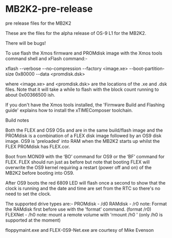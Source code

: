 # MB2K2-pre-release
 pre release files for the MB2K2

These are the files for the alpha release of OS-9 L1 for the MB2K2.

There will be bugs!


To use flash the Xmos firmware and PROMdisk image with the Xmos tools command shell and xFlash command:-

xflash --verbose --no-compression --factory <image.xe> --boot-partition-size 0x80000 --data <promdisk.dsk>

where <image.xe> and <promdisk.dsk> are the locations of the .xe and .dsk files. Note that it will take a while to flash with the block count running to about 0x00366500 ish.

If you don't have the Xmos tools installed, the 'Firmware Build and Flashing guide' explains how to install the xTIMEComposer toolchain.


Build notes

Both the FLEX and OS9 OSs and are in the same build/flash image and the PROMdisk is a combination of a FLEX disk image followed by an OS9 disk image. OS9 is 'preloaded' into RAM when the MB2K2 starts up whilst the FLEX PROMdisk has FLEX.cor.

Boot from MON09 with the ‘BO’ command for OS9 or the ‘BF’ command for FLEX. FLEX should run just as before but note that booting FLEX will overwrite the OS9 kernel requiring a restart (power off and on) of the MB2K2 before booting into OS9.

After OS9 boots the red 6809 LED will flash once a second to show that the clock is running and the date and time are set from the RTC so there's no need to set the clock.

The supported drive types are:-
    PROMdisk - /d0
    RAMdisk - /r0    note: Format the RAMdisk first before use with the 'format' command.  (format /r0)
    FLEXNet - /h0   note: mount a remote volume with 'rmount /h0 <image name>'  (only /h0 is supported at the moment)
    
floppymaint.exe and FLEX-0S9-Net.exe are courtesy of Mike Evenson



